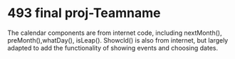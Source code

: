# 493 final proj-Teamname

The calendar components are from internet code, including nextMonth(), preMonth(),whatDay(), isLeap().
Showcld() is also from internet, but largely adapted to add the functionality of showing events and choosing dates.
